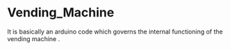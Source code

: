 # Vending_Machine
It is basically an arduino code which governs the internal functioning of the vending machine .
